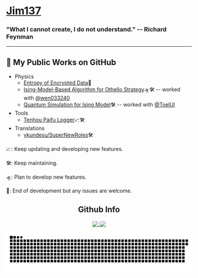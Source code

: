 # [Jim137](https://github.com/Jim137)

### "What I cannot create, I do not understand." -- Richard Feynman

---

## 🔭 My Public Works on GitHub

* Physics
  * [Entropy of Encrypted Data](https://github.com/Jim137/Entropy)📳
  * [Ising-Model-Based Algorithm for Othello Strategy](https://github.com/Jim137/IMBA_Othello)🛸🛠️ -- worked with [@wen033240](https://github.com/wen033240)
  * [Quantum Simulation for Ising Model](https://github.com/Jim137/QuantumSimulation_IsingModel)🛠️ -- worked with [@ToelUl](https://github.com/ToelUl)
* Tools
  * [Tenhou Paifu Logger](https://github.com/Jim137/Tenhou-Paifu-Logger)📈🛠️
* Translations
  * [ykundesu/SuperNewRoles](https://github.com/ykundesu/SuperNewRoles)🛠️

📈: Keep updating and developing new features.

🛠️: Keep maintaining.

🛸: Plan to develop new features.

📳: End of development but any issues are welcome.

<!-- ## 🔬 My Research Interests

* Quantum Computing
* Superconducting Qubits -->

<h2 align="center">Github Info</h2>
<p align="center">
  <a href="https://github.com/Jim137">
    <img align="center"
         height="150em"
         src="https://github-readme-stats.vercel.app/api?username=Jim137&show_icons=true&include_all_commits=true&count_private=true&theme=apprentice&hide_border=true&bg_color=0D1117" />
  </a>
  <a href="https://github.com/Jim137">
    <img align="center"
         height="150em"
         src="https://github-readme-streak-stats.herokuapp.com/?user=Jim137&theme=black-ice&hide_border=true&stroke=0000&background=0D1117&ring=e05397&fire=e05397&currStreakLabel=e05397" />
  </a>
</p>
<p align="center">
    <img align="center" src="https://github.com/Jim137/Jim137/blob/output/github-contribution-grid-snake.svg"/>
</p>
